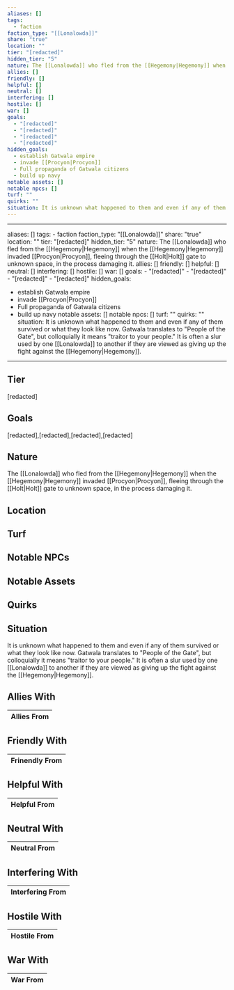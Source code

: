 ```yaml
---
aliases: []
tags:
  - faction
faction_type: "[[Lonalowda]]"
share: "true"
location: ""
tier: "[redacted]"
hidden_tier: "5"
nature: The [[Lonalowda]] who fled from the [[Hegemony|Hegemony]] when the [[Hegemony|Hegemony]] invaded [[Procyon|Procyon]], fleeing through the [[Holt|Holt]] gate to unknown space, in the process damaging it.
allies: []
friendly: []
helpful: []
neutral: []
interfering: []
hostile: []
war: []
goals:
  - "[redacted]"
  - "[redacted]"
  - "[redacted]"
  - "[redacted]"
hidden_goals:
  - establish Gatwala empire
  - invade [[Procyon|Procyon]]
  - Full propaganda of Gatwala citizens
  - build up navy
notable assets: []
notable npcs: []
turf: ""
quirks: ""
situation: It is unknown what happened to them and even if any of them survived or what they look like now. Gatwala translates to "People of the Gate", but colloquially it means "traitor to your people." It is often a slur used by one [[Lonalowda]] to another if they are viewed as giving up the fight against the [[Hegemony|Hegemony]].
---
```

---
aliases: []
tags:
    - faction
faction_type: "[[Lonalowda]]"
share: "true"
location: ""
tier: "[redacted]"
hidden_tier: "5"
nature: The [[Lonalowda]] who fled from the [[Hegemony|Hegemony]] when the [[Hegemony|Hegemony]] invaded [[Procyon|Procyon]], fleeing through the [[Holt|Holt]] gate to unknown space, in the process damaging it. 
allies: []
friendly: []
helpful: []
neutral: []
interfering: []
hostile: []
war: []
goals: 
    - "[redacted]"
    - "[redacted]"
    - "[redacted]"
    - "[redacted]"
hidden_goals:
  - establish Gatwala empire
  - invade [[Procyon|Procyon]] 
  - Full propaganda of Gatwala citizens
  - build up navy
notable assets: []
notable npcs: []
turf: ""
quirks: ""
situation: It is unknown what happened to them and even if any of them survived or what they look like now. Gatwala translates to "People of the Gate", but colloquially it means "traitor to your people." It is often a slur used by one [[Lonalowda]] to another if they are viewed as giving up the fight against the [[Hegemony|Hegemony]].
---


## Tier

[redacted]

## Goals

[redacted],[redacted],[redacted],[redacted]

## Nature

The [[Lonalowda]] who fled from the [[Hegemony|Hegemony]] when the [[Hegemony|Hegemony]] invaded [[Procyon|Procyon]], fleeing through the [[Holt|Holt]] gate to unknown space, in the process damaging it.

## Location



## Turf



## Notable NPCs



## Notable Assets



## Quirks



## Situation

It is unknown what happened to them and even if any of them survived or what they look like now. Gatwala translates to "People of the Gate", but colloquially it means "traitor to your people." It is often a slur used by one [[Lonalowda]] to another if they are viewed as giving up the fight against the [[Hegemony|Hegemony]].

## Allies With



| Allies From |
| ----------- |


## Friendly With



| Frinendly From |
| -------------- |


## Helpful With



| Helpful From |
| ------------ |


## Neutral With




| Neutral From |
| ------------ |



## Interfering With




| Interfering From |
| ---------------- |



## Hostile With




| Hostile From |
| ------------ |



## War With



| War From |
| -------- |

